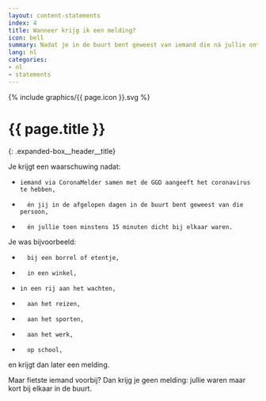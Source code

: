 ```yaml
---
layout: content-statements
index: 4
title: Wanneer krijg ik een melding?
icon: bell
summary: Nadat je in de buurt bent geweest van iemand die ná jullie ontmoeting getest is en corona heeft.
lang: nl
categories:
- nl
- statements
---
```


<div class="expanded-box__header__icon">
  {% include graphics/{{ page.icon }}.svg %}
</div>

# {{ page.title }}
{: .expanded-box__header__title}

Je krijgt een waarschuwing nadat:
-     iemand via CoronaMelder samen met de GGD aangeeft het coronavirus te hebben,
-    	én jij in de afgelopen dagen in de buurt bent geweest van die persoon,
-   	én jullie toen minstens 15 minuten dicht bij elkaar waren.
 
Je was bijvoorbeeld:
-    	bij een borrel of etentje,
-    	in een winkel,
- 	  in een rij aan het wachten,
-    	aan het reizen,
-    	aan het sporten,
-    	aan het werk,
-    	op school,
en krijgt dan later een melding.
 
Maar fietste iemand voorbij? Dan krijg je geen melding: jullie waren maar kort bij elkaar in de buurt.

